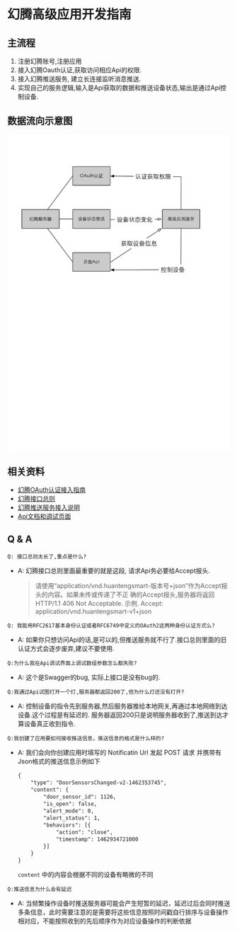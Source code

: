 # 幻腾高级应用开发指南

## 主流程

1. 注册幻腾账号,注册应用
2. 接入幻腾Oauth认证,获取访问相应Api的权限.
3. 接入幻腾推送服务, 建立长连接监听消息推送.
4. 实现自己的服务逻辑,输入是Api获取的数据和推送设备状态,输出是通过Api控制设备.

## 数据流向示意图

![高级应用数据流向](https://github.com/zg1211/Phantom-document-for-developer/blob/master/images/高级应用数据流向.png)

## 相关资料

* [幻腾OAuth认证接入指南](https://github.com/zg1211/Phantom-document-for-developer/blob/master/oauth.pdf)
* [幻腾接口总则](https://github.com/zg1211/Phantom-document-for-developer/blob/master/main.pdf)
* [幻腾推送服务接入说明](https://github.com/zg1211/Phantom-document-for-developer/blob/master/notification.pdf)
* [Api文档和调试页面](http://huantengsmart.com/doc/api_v1)


## Q & A

```
Q: 接口总则太长了,重点是什么?
```

* A: 幻腾接口总则里面最重要的就是这段, 请求Api务必要给Accept报头.

	> 请使用“application/vnd.huantengsmart-版本号+json”作为Accept报头的内容。如果未传或传递了不正
确的Accept报头,服务器将返回HTTP/1.1 406 Not Acceptable. 示例. Accept: application/vnd.huantengsmart-v1+json
	>

```
Q: 我能用RFC2617基本身份认证或者RFC6749中定义的OAuth2这两种身份认证方式么?
```

* A: 如果你只想访问Api的话,是可以的,但推送服务就不行了.接口总则里面的旧认证方式会逐步废弃,建议不要使用.

```
Q:为什么我在Api调试界面上调试数组参数怎么都失败?
```

* A: 这个是Swagger的bug, 实际上接口是没有bug的.

```
Q:我通过Api试图打开一个灯,服务器都返回200了,但为什么灯还没有打开?
```

* A: 控制设备的指令先到服务器,然后服务器推给本地网关,再通过本地网络到达设备.这个过程是有延迟的. 服务器返回200只是说明服务器收到了,推送到达才算设备真正收到指令.

```
Q:我创建了应用要如何接收推送信息，推送信息的格式是什么样的?
```

* A: 我们会向你创建应用时填写的 Notificatin Url 发起 POST 请求 并携带有Json格式的推送信息示例如下

	```
	{
		"type": "DoorSensorsChanged-v2-1462353745",
		"content": {
			"door_sensor_id": 1126,
			"is_open": false,
			"alert_mode": 0,
			"alert_status": 1,
			"behaviors": [{
				"action": "close",
				"timestamp": 1462934721000
			}]
		}
	}
	```
	`content` 中的内容会根据不同的设备有略微的不同

```
Q:推送信息为什么会有延迟
```

* A: 当频繁操作设备时推送服务器可能会产生短暂的延迟，延迟过后会同时推送多条信息，此时需要注意的是需要将这些信息按照时间戳自行排序与设备操作相对应，不能按照收到的先后顺序作为对应设备操作的判断依据
